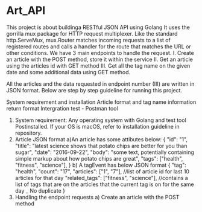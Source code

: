 # Art_API
This project is about buildinga RESTful JSON API using Golang
It uses the gorrilla mux package for HTTP request multiplexer. Like the standard http.ServeMux, mux.Router matches incoming requests to a list of registered routes and calls a handler for the route that matches the URL or other conditions. We have 3 main endpoints to handle the request. 
I. Create an article with the POST method, store it within the service
II. Get an article using the articles id with GET method
III. Get all the tag name on the given date and some additional data using GET method.

All the articles and the data requested in endpoint number (III) are written in JSON format.
Below are step by step guideline for running this project. 

System requirement and installation
Article format and tag name information return format
Intergration test - Postman tool 


1. System requirement: 
Any operating system with Golang and test tool Postinstalled. If your OS is macOS, refer to installation guideline in repository.
2. Article JSON format
  a)An article has some attibutes below:
	{
		"id":        "1",
		"title":     "latest science shows that potato chips are better for you than sugar",
		"date": 	 "2016-09-22",
		"body": 	 "some text, potentially containing simple markup about how potato chips are great",
		"tags":       ["health", "fitness", "science"],
	} 
  b) A tagEvent has below JSON format
	{
		"tag":       		"health",
		"count":     		"17",
		"articles": 		["1", "7"],   	//list of article id for last 10 articles for that day 
		"related_tags":     ["fitness", "science"], //contains a list of tags that are on the articles that the current tag is on       for the same day _ No duplicate
	}
 3. Handling the endpoint requests
    a) Create an article with the POST method
    
